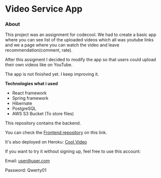 # Video Service App

### About
This project was an assignment for codecool. 
We had to create a basic app where you can see list of the uploaded videos which all
was youtube links and we a page where you can watch the video and leave recommendation(comment, rate).

After this assigment I decided to modify the app so that users could upload their own videos like on YouTube.

The app is not finished yet. I keep improving it.

**Technologies what i used**
* React framework
* Spring framework
* Hibernate
* PostgreSQL
* AWS S3 Bucket (To store files)

This repository contains the backend.

You can check the [Frontend repository](https://github.com/adrianFarkas/video-service-app-frontend) on this link.

It's also deployed on Heroku: [Cool Video](https://cool-video.herokuapp.com/)

If you want to try it without signing up, feel free to use this account:

Email: user@user.com

Password: Qwerty01